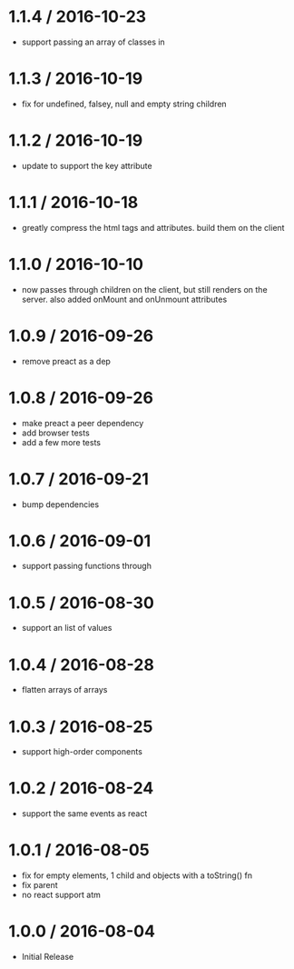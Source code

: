 
1.1.4 / 2016-10-23
==================

  * support passing an array of classes in

1.1.3 / 2016-10-19
==================

  * fix for undefined, falsey, null and empty string children

1.1.2 / 2016-10-19
==================

  * update to support the key attribute

1.1.1 / 2016-10-18
==================

  * greatly compress the html tags and attributes. build them on the client

1.1.0 / 2016-10-10
==================

  * <html> now passes through children on the client, but still renders on the server. also added onMount and onUnmount attributes

1.0.9 / 2016-09-26
==================

  * remove preact as a dep

1.0.8 / 2016-09-26
==================

  * make preact a peer dependency
  * add browser tests
  * add a few more tests

1.0.7 / 2016-09-21
==================

  * bump dependencies

1.0.6 / 2016-09-01
==================

  * support passing functions through

1.0.5 / 2016-08-30
==================

  * support an list of values

1.0.4 / 2016-08-28
==================

  * flatten arrays of arrays

1.0.3 / 2016-08-25
==================

  * support high-order components

1.0.2 / 2016-08-24
==================

  * support the same events as react

1.0.1 / 2016-08-05
==================

  * fix for empty elements, 1 child and objects with a toString() fn
  * fix parent
  * no react support atm

1.0.0 / 2016-08-04
==================

* Initial Release
